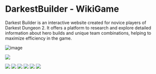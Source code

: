 # DarkestBuilder - WikiGame

Darkest Builder is an interactive website created for novice players of Darkest Dungeon 2. 
It offers a platform to research and explore detailed information about hero builds and unique team combinations, helping to maximize efficiency in the game.

![image](https://github.com/user-attachments/assets/6da417ad-c5e1-4f3e-b46b-bab39a5fdd8a)

![](https://pandao.github.io/editor.md/images/logos/editormd-logo-180x180.png)

![](https://img.shields.io/github/stars/pandao/editor.md.svg) ![](https://img.shields.io/github/forks/pandao/editor.md.svg) ![](https://img.shields.io/github/tag/pandao/editor.md.svg) ![](https://img.shields.io/github/release/pandao/editor.md.svg) ![](https://img.shields.io/github/issues/pandao/editor.md.svg) ![](https://img.shields.io/bower/v/editor.md.svg)
